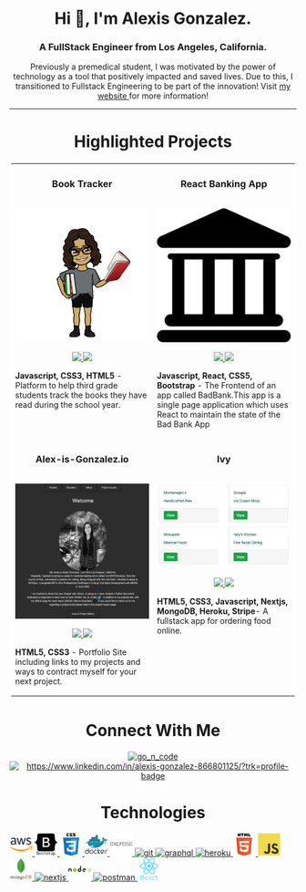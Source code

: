 <h1 align="center">Hi 👋, I'm Alexis Gonzalez.</h1>
<h3 align="center">A FullStack Engineer from Los Angeles, California.</h3>

<p align="center">Previously a premedical student, I was motivated by the power of technology as a tool that positively impacted and saved lives. Due to this, I transitioned to Fullstack Engineering to be part of the innovation! Visit <a href="https://vercel-react-app-black.vercel.app/">my website </a> for more information!
</p>
<hr/>

<h1 align="center"> Highlighted Projects</h1>
<table bordercolor="ffffff">
  
  <tr>
    <td width="50%" valign="top">
      <h3 align="center">Book Tracker</h3>
        <br />
        <a target="_blank" href="https://msreader.netlify.app/">
            <img src="images/teach.png" width="100%" alt="Book App"/>
        </a>
        <br />
        <p align="center">
          
  <a href="https://github.com/Alex-is-Gonzalez/Mr.Reader" target="_blank">
    <img src="https://img.shields.io/static/v1?label=|&message=REPO&color=23555f&style=plastic&logo=github&logo-color=white"/>
  </a>  
  <a href="https://msreader.netlify.app/" target="_blank">
    <img src="https://img.shields.io/static/v1?label=|&message=WEBSITE&color=orange&style=plastic&logo=wordpress&logo-color=white"/>
  </a>
      </p>
        <p><strong>Javascript, CSS3, HTML5 </strong> - Platform to help third grade students track the books they have read during the school year.</p>
    </td>
    <td width="50%" valign="top">
      <h3 align="center">React Banking App</h3>
        <br />
      <a target="_blank" href="http://alexis-gonzalez-banking-app.s3-website-us-west-1.amazonaws.com/#/">
            <img src="images/bank.png" width="100%"  alt="React Banking App"/>
        </a>
        <br />
        <p align="center">
          
  <a href="https://github.com/Alex-is-Gonzalez/Bad_Bank" target="_blank">
    <img src="https://img.shields.io/static/v1?label=|&message=REPO&color=23555f&style=plastic&logo=github&logo-color=white"/>
  </a>
  <a href="http://alexis-gonzalez-banking-app.s3-website-us-west-1.amazonaws.com/#/">
    <img src="https://img.shields.io/static/v1?label=|&message=WEBSITE&color=orange&style=plastic&logo=wordpress&logo-color=white"/>
  </a>
      </p>
        <p><strong>Javascript, React, CSS5, Bootstrap</strong> - The Frontend of an app called BadBank.This app is a single page application which uses React to maintain the state of the Bad Bank App</p>
    </td>
  </tr>
  
  <tr>
    <td width="50%" valign="top">
      <h3 align="center">Alex-is-Gonzalez.io</h3>
      <br />
        <a target="_blank" href="https://github.com/Alex-is-Gonzalez/Alex-is-Gonzalez.github.io">
          <img src="images/port.png" width="100%" alt="Portfolio"/>
        </a>
      <br />
        <p align="center">
  <a href="https://github.com/Alex-is-Gonzalez/Alex-is-Gonzalez.github.io" target="_blank">
    <img src="https://img.shields.io/static/v1?label=|&message=REPO&color=23555f&style=plastic&logo=github&logo-color=white"/>
  </a>
  <a href="https://alex-is-gonzalez.github.io/" target="_blank">
    <img src="https://img.shields.io/static/v1?label=|&message=WEBSITE&color=orange&style=plastic&logo=wordpress&logo-color=white"/>
  </a>
      </p>
        <p><strong>HTML5, CSS3 </strong> - Portfolio Site including links to my projects and ways to contract myself for your next project.</p>
    </td>
    <td width="50%" valign="top">
      <h3 align="center">Ivy</h3>
        <br />
        <a target="_blank" href='https://mysterious-cliffs-25536.herokuapp.com/'>
          <img src="images/ivy-1.png" width="100%" alt="Ivy App"/>
        </a>
        <br />
        <p align="center">
          
  <a href="https://github.com/Alex-is-Gonzalez/Food_Order-" target="_blank">
    <img src="https://img.shields.io/static/v1?label=|&message=REPO&color=23555f&style=plastic&logo=github&logo-color=white"/>
  </a>
  <a href="https://mysterious-cliffs-25536.herokuapp.com/" target="_blank">
    <img src="https://img.shields.io/static/v1?label=|&message=WEBSITE&color=orange&style=plastic&logo=wordpress&logo-color=white"/>
  </a>
      </p>
        <p><strong>HTML5, CSS3, Javascript, Nextjs, MongoDB, Heroku, Stripe</strong>- A fullstack app for ordering food online.</p>
    </td>
  </tr>
</table>


<h1 align="center">Connect With Me</h1>
<p align="center">
<a href="https://twitter.com/go_n_code" target="blank"><img align="center" src="https://raw.githubusercontent.com/rahuldkjain/github-profile-readme-generator/master/src/images/icons/Social/twitter.svg" alt="go_n_code" height="30" width="40" /></a>
<a href="https://linkedin.com/in/https://www.linkedin.com/in/alexis-gonzalez-866801125/?trk=profile-badge" target="blank"><img align="center" src="https://raw.githubusercontent.com/rahuldkjain/github-profile-readme-generator/master/src/images/icons/Social/linked-in-alt.svg" alt="https://www.linkedin.com/in/alexis-gonzalez-866801125/?trk=profile-badge" height="30" width="40" /></a>
</p>

<h1 align="center">Technologies</h1>
<p align="left"> <a href="https://aws.amazon.com" target="_blank" rel="noreferrer"> <img src="https://raw.githubusercontent.com/devicons/devicon/master/icons/amazonwebservices/amazonwebservices-original-wordmark.svg" alt="aws" width="40" height="40"/> </a> <a href="https://getbootstrap.com" target="_blank" rel="noreferrer"> <img src="https://raw.githubusercontent.com/devicons/devicon/master/icons/bootstrap/bootstrap-plain-wordmark.svg" alt="bootstrap" width="40" height="40"/> </a> <a href="https://www.w3schools.com/css/" target="_blank" rel="noreferrer"> <img src="https://raw.githubusercontent.com/devicons/devicon/master/icons/css3/css3-original-wordmark.svg" alt="css3" width="40" height="40"/> </a> <a href="https://www.docker.com/" target="_blank" rel="noreferrer"> <img src="https://raw.githubusercontent.com/devicons/devicon/master/icons/docker/docker-original-wordmark.svg" alt="docker" width="40" height="40"/> </a> <a href="https://expressjs.com" target="_blank" rel="noreferrer"> <img src="https://raw.githubusercontent.com/devicons/devicon/master/icons/express/express-original-wordmark.svg" alt="express" width="40" height="40"/> </a> <a href="https://git-scm.com/" target="_blank" rel="noreferrer"> <img src="https://www.vectorlogo.zone/logos/git-scm/git-scm-icon.svg" alt="git" width="40" height="40"/> </a> <a href="https://graphql.org" target="_blank" rel="noreferrer"> <img src="https://www.vectorlogo.zone/logos/graphql/graphql-icon.svg" alt="graphql" width="40" height="40"/> </a> <a href="https://heroku.com" target="_blank" rel="noreferrer"> <img src="https://www.vectorlogo.zone/logos/heroku/heroku-icon.svg" alt="heroku" width="40" height="40"/> </a> <a href="https://www.w3.org/html/" target="_blank" rel="noreferrer"> <img src="https://raw.githubusercontent.com/devicons/devicon/master/icons/html5/html5-original-wordmark.svg" alt="html5" width="40" height="40"/> </a> <a href="https://developer.mozilla.org/en-US/docs/Web/JavaScript" target="_blank" rel="noreferrer"> <img src="https://raw.githubusercontent.com/devicons/devicon/master/icons/javascript/javascript-original.svg" alt="javascript" width="40" height="40"/> </a> <a href="https://www.mongodb.com/" target="_blank" rel="noreferrer"> <img src="https://raw.githubusercontent.com/devicons/devicon/master/icons/mongodb/mongodb-original-wordmark.svg" alt="mongodb" width="40" height="40"/> </a> <a href="https://nextjs.org/" target="_blank" rel="noreferrer"> <img src="https://cdn.worldvectorlogo.com/logos/nextjs-2.svg" alt="nextjs" width="40" height="40"/> </a> <a href="https://nodejs.org" target="_blank" rel="noreferrer"> <img src="https://raw.githubusercontent.com/devicons/devicon/master/icons/nodejs/nodejs-original-wordmark.svg" alt="nodejs" width="40" height="40"/> </a> <a href="https://postman.com" target="_blank" rel="noreferrer"> <img src="https://www.vectorlogo.zone/logos/getpostman/getpostman-icon.svg" alt="postman" width="40" height="40"/> </a> <a href="https://reactjs.org/" target="_blank" rel="noreferrer"> <img src="https://raw.githubusercontent.com/devicons/devicon/master/icons/react/react-original-wordmark.svg" alt="react" width="40" height="40"/> </a> </p>

